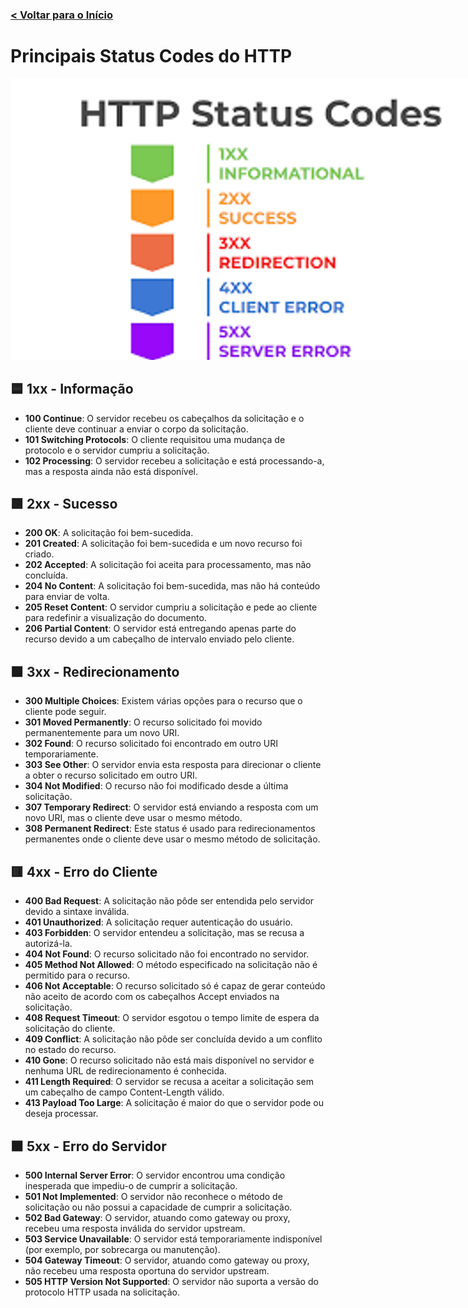 ### [< Voltar para o Início](../)

# Principais Status Codes do HTTP
<img src="./docs/statuscode.png" alt="API" title="API" style="max-width: 800px;">

## 🟦 1xx - Informação
- **100 Continue**: O servidor recebeu os cabeçalhos da solicitação e o cliente deve continuar a enviar o corpo da solicitação.
- **101 Switching Protocols**: O cliente requisitou uma mudança de protocolo e o servidor cumpriu a solicitação.
- **102 Processing**: O servidor recebeu a solicitação e está processando-a, mas a resposta ainda não está disponível.

## 🟩 2xx - Sucesso
- **200 OK**: A solicitação foi bem-sucedida.
- **201 Created**: A solicitação foi bem-sucedida e um novo recurso foi criado.
- **202 Accepted**: A solicitação foi aceita para processamento, mas não concluída.
- **204 No Content**: A solicitação foi bem-sucedida, mas não há conteúdo para enviar de volta.
- **205 Reset Content**: O servidor cumpriu a solicitação e pede ao cliente para redefinir a visualização do documento.
- **206 Partial Content**: O servidor está entregando apenas parte do recurso devido a um cabeçalho de intervalo enviado pelo cliente.

## 🟧 3xx - Redirecionamento
- **300 Multiple Choices**: Existem várias opções para o recurso que o cliente pode seguir.
- **301 Moved Permanently**: O recurso solicitado foi movido permanentemente para um novo URI.
- **302 Found**: O recurso solicitado foi encontrado em outro URI temporariamente.
- **303 See Other**: O servidor envia esta resposta para direcionar o cliente a obter o recurso solicitado em outro URI.
- **304 Not Modified**: O recurso não foi modificado desde a última solicitação.
- **307 Temporary Redirect**: O servidor está enviando a resposta com um novo URI, mas o cliente deve usar o mesmo método.
- **308 Permanent Redirect**: Este status é usado para redirecionamentos permanentes onde o cliente deve usar o mesmo método de solicitação.

## 🟥 4xx - Erro do Cliente
- **400 Bad Request**: A solicitação não pôde ser entendida pelo servidor devido a sintaxe inválida.
- **401 Unauthorized**: A solicitação requer autenticação do usuário.
- **403 Forbidden**: O servidor entendeu a solicitação, mas se recusa a autorizá-la.
- **404 Not Found**: O recurso solicitado não foi encontrado no servidor.
- **405 Method Not Allowed**: O método especificado na solicitação não é permitido para o recurso.
- **406 Not Acceptable**: O recurso solicitado só é capaz de gerar conteúdo não aceito de acordo com os cabeçalhos Accept enviados na solicitação.
- **408 Request Timeout**: O servidor esgotou o tempo limite de espera da solicitação do cliente.
- **409 Conflict**: A solicitação não pôde ser concluída devido a um conflito no estado do recurso.
- **410 Gone**: O recurso solicitado não está mais disponível no servidor e nenhuma URL de redirecionamento é conhecida.
- **411 Length Required**: O servidor se recusa a aceitar a solicitação sem um cabeçalho de campo Content-Length válido.
- **413 Payload Too Large**: A solicitação é maior do que o servidor pode ou deseja processar.

## ⬛ 5xx - Erro do Servidor
- **500 Internal Server Error**: O servidor encontrou uma condição inesperada que impediu-o de cumprir a solicitação.
- **501 Not Implemented**: O servidor não reconhece o método de solicitação ou não possui a capacidade de cumprir a solicitação.
- **502 Bad Gateway**: O servidor, atuando como gateway ou proxy, recebeu uma resposta inválida do servidor upstream.
- **503 Service Unavailable**: O servidor está temporariamente indisponível (por exemplo, por sobrecarga ou manutenção).
- **504 Gateway Timeout**: O servidor, atuando como gateway ou proxy, não recebeu uma resposta oportuna do servidor upstream.
- **505 HTTP Version Not Supported**: O servidor não suporta a versão do protocolo HTTP usada na solicitação.
